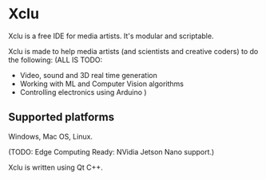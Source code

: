 # Xclu
Xclu is a free IDE for media artists. It's modular and scriptable.

Xclu is made to help media artists (and scientists and creative coders) to do the following:
(ALL IS TODO:
* Video, sound and 3D real time generation
* Working with ML and Computer Vision algorithms
* Controlling electronics using Arduino
)

## Supported platforms
Windows, Mac OS, Linux.

(TODO: Edge Computing Ready: NVidia Jetson Nano support.)

Xclu is written using Qt C++.

